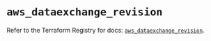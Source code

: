 # `aws_dataexchange_revision`

Refer to the Terraform Registry for docs: [`aws_dataexchange_revision`](https://registry.terraform.io/providers/hashicorp/aws/6.11.0/docs/resources/dataexchange_revision).
